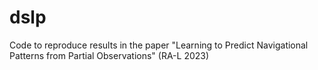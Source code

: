 # dslp
Code to reproduce results in the paper "Learning to Predict Navigational Patterns from Partial Observations" (RA-L 2023)
